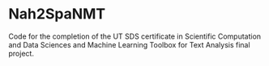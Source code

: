 # Nah2SpaNMT
Code for the completion of the UT SDS certificate in Scientific Computation and Data Sciences and Machine Learning Toolbox for Text Analysis final project.
